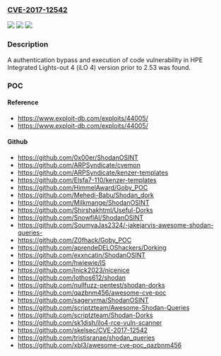 ### [CVE-2017-12542](https://cve.mitre.org/cgi-bin/cvename.cgi?name=CVE-2017-12542)
![](https://img.shields.io/static/v1?label=Product&message=Integrated%20Lights-out%204%20(iLO%204)&color=blue)
![](https://img.shields.io/static/v1?label=Version&message=n%2Fa&color=blue)
![](https://img.shields.io/static/v1?label=Vulnerability&message=authentication%20bypass%20and%20execution%20of%20code&color=brighgreen)

### Description

A authentication bypass and execution of code vulnerability in HPE Integrated Lights-out 4 (iLO 4) version prior to 2.53 was found.

### POC

#### Reference
- https://www.exploit-db.com/exploits/44005/
- https://www.exploit-db.com/exploits/44005/

#### Github
- https://github.com/0x00er/ShodanOSINT
- https://github.com/ARPSyndicate/cvemon
- https://github.com/ARPSyndicate/kenzer-templates
- https://github.com/Elsfa7-110/kenzer-templates
- https://github.com/HimmelAward/Goby_POC
- https://github.com/Mehedi-Babu/Shodan_dork
- https://github.com/Milkmange/ShodanOSINT
- https://github.com/Shirshakhtml/Useful-Dorks
- https://github.com/SnowflAI/ShodanOSINT
- https://github.com/SoumyaJas2324/-jakejarvis-awesome-shodan-queries-
- https://github.com/Z0fhack/Goby_POC
- https://github.com/aprendeDELOShackers/Dorking
- https://github.com/exxncatin/ShodanOSINT
- https://github.com/hwiewie/IS
- https://github.com/lnick2023/nicenice
- https://github.com/lothos612/shodan
- https://github.com/nullfuzz-pentest/shodan-dorks
- https://github.com/qazbnm456/awesome-cve-poc
- https://github.com/sagervrma/ShodanOSINT
- https://github.com/scriptzteam/Awesome-Shodan-Queries
- https://github.com/scriptzteam/Shodan-Dorks
- https://github.com/sk1dish/ilo4-rce-vuln-scanner
- https://github.com/skelsec/CVE-2017-12542
- https://github.com/tristisranae/shodan_queries
- https://github.com/xbl3/awesome-cve-poc_qazbnm456


